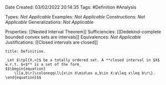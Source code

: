 <div class="topSpace"></div>

Date Created: 03/02/2022 20:14:35
Tags: #Definition #Analysis

Types: _Not Applicable_
Examples: _Not Applicable_
Constructions: _Not Applicable_
Generalizations: _Not Applicable_

Properties: [[Nested Interval Theorem]]
Sufficiencies: [[Dedekind-complete bounded convex sets are intervals]]
Equivalences: _Not Applicable_
Justifications: [[Closed intervals are closed]]

``` ad-Definition
title: Definition.

_Let $\tpl{X,<}$ be a totally ordered set. A **closed interval in $X$ w.r.t. $<$** is a set of the form_
$$\begin{equation}
    \l[a,b\r]\coloneqq\l\{x\in X\mid\ex a,b\in X:a\leq x\leq b\r\}.
\end{equation}$$

```
